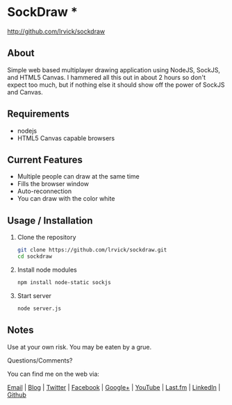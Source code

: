 # SockDraw *

<http://github.com/lrvick/sockdraw>

## About ##

Simple web based multiplayer drawing application using NodeJS, SockJS, and
HTML5 Canvas. I hammered all this out in about 2 hours so don't expect too
much, but if nothing else it should show off the power of SockJS and Canvas.

## Requirements ##

  * nodejs
  * HTML5 Canvas capable browsers

## Current Features ##

  * Multiple people can draw at the same time
  * Fills the browser window
  * Auto-reconnection
  * You can draw with the color white

## Usage / Installation ##

1. Clone the repository

    ```bash
    git clone https://github.com/lrvick/sockdraw.git
    cd sockdraw
    ```

2. Install node modules

    ```bash
    npm install node-static sockjs
    ```

3. Start server

    ```bash
    node server.js
    ```
## Notes ##

  Use at your own risk. You may be eaten by a grue.

  Questions/Comments?

  You can find me on the web via:

  [Email](mailto://lance@lrvick.net) |
  [Blog](http://lrvick.net) |
  [Twitter](http://twitter.com/lrvick) |
  [Facebook](http://facebook.com/lrvick) |
  [Google+](http://plus.google.com/109278148620470841006) |
  [YouTube](http://youtube.com/lrvick) |
  [Last.fm](http://last.fm/user/lrvick) |
  [LinkedIn](http://linkedin.com/in/lrvick) |
  [Github](http://github.com/lrvick/)
